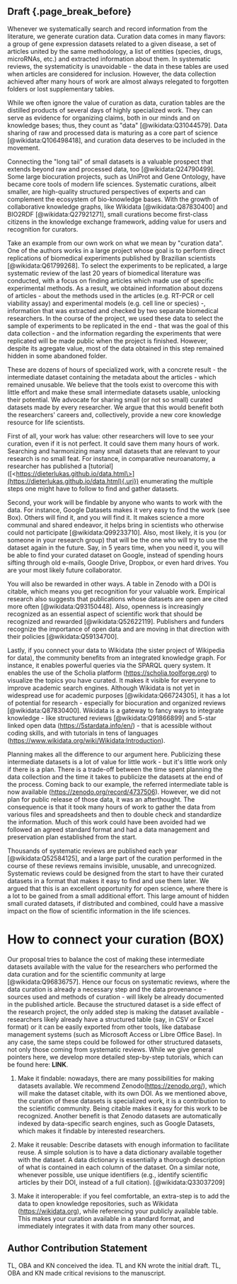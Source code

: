 ## Draft {.page_break_before}
Whenever we systematically search and record information from the literature, we generate curation data. Curation data comes in many flavors: a group of gene expression datasets related to a given disease, a set of articles united by the same methodology, a list of entities (species, drugs, microRNAs, etc.) and extracted information about them. In systematic reviews, the systematicity is unavoidable - the data in these tables are used when articles are considered for inclusion. However, the data collection achieved after many hours of work are almost always relegated to forgotten folders or lost supplementary tables.

While we often ignore the value of curation as data, curation tables are the distilled products of several days of highly specialized work.
They can serve as evidence for organizing claims, both in our minds and on knowledge bases; thus, they count as "data" [@wikidata:Q31044579].
Data sharing of raw and processed data is maturing as a core part of science [@wikidata:Q106498418], and curation data deserves to be included in the movement.

Connecting the "long tail" of small datasets is a valuable prospect that extends beyond raw and processed data, too [@wikidata:Q24790499].
Some large biocuration projects, such as UniProt and Gene Ontology, have became core tools of modern life sciences.
Systematic curations, albeit smaller, are high-quality structured perspectives of experts and can complement the ecosystem of bio-knowledge bases. 
With the growth of collaborative knowledge graphs, like Wikidata [@wikidata:Q87830400] and BIO2RDF [@wikidata:Q27921271], small curations become first-class citizens in the knowledge exchange framework, adding value for users and recognition for curators.

Take an example from our own work on what we mean by "curation data". One of the authors works in a large project whose goal is to perform direct replications of biomedical experiments published by Brazilian scientists [@wikidata:Q61799268]. To select the experiments to be replicated, a large systematic review of the last 20 years of biomedical literature was conducted, with a focus on finding articles which made use of specific experimental methods. As a result, we obtained information about dozens of articles - about the methods used in the articles (e.g. RT-PCR or cell viability assay) and experimental models (e.g. cell line or species) -, information that was extracted and checked by two separate biomedical researchers. In the course of the project, we used these data to select the sample of experiments to be replicated in the end - that was the goal of this data collection - and the information regarding the experiments that were replicated will be made public when the project is finished. However, despite its agregate value, most of the data obtained in this step remained hidden in some abandoned folder.

These are dozens of hours of specialized work, with a concrete result - the intermediate dataset containing the metadata about the articles - which remained unusable. We believe that the tools exist to overcome this with little effort and make these small intermediate datasets usable, unlocking their potential. We advocate for sharing small (or not so small) curated datasets made by every researcher. We argue that this would benefit both the researchers' careers and, collectively, provide a new core knowledge resource for life scientists.

First of all, your work has value: other researchers will love to see your curation, even if it is not perfect. It could save them many hours of work. Searching and harmonizing many small datasets that are relevant to your research is no small feat. For instance, in comparative neuroanatomy, a researcher has published a [tutorial] ([\<https://dieterlukas.github.io/data.html\>](https://dieterlukas.github.io/data.html){.uri}) enumerating the multiple steps one might have to follow to find and gather datasets.

Second, your work will be findable by anyone who wants to work with the data. For instance, Google Datasets makes it very easy to find the work (see Box). Others will find it, and you will find it. It makes science a more communal and shared endeavor, it helps bring in scientists who otherwise could not participate [@wikidata:Q99233710]. Also, most likely, it is you (or someone in your research group) that will be the one who will try to use the dataset again in the future. Say, in 5 years time, when you need it, you will be able to find your curated dataset on Google, instead of spending hours sifting through old e-mails, Google Drive, Dropbox, or even hard drives. You are your most likely future collaborator.

You will also be rewarded in other ways. A table in Zenodo with a DOI is citable, which means you get recognition for your valuable work. Empirical research also suggests that publications whose datasets are open are cited more often [@wikidata:Q93150448]. Also, openness is increasingly recognized as an essential aspect of scientific work that should be recognized and rewarded [@wikidata:Q52622119]. Publishers and funders recognize the importance of open data and are moving in that direction with their policies [@wikidata:Q59134700].

Lastly, if you connect your data to Wikidata (the sister project of Wikipedia for data), the community benefits from an integrated knowledge graph. For instance, it enables powerful queries via the SPARQL query system. It enables the use of the Scholia platform (<https://scholia.toolforge.org>) to visualize the topics you have curated. It makes it visible for everyone to improve academic search engines. Although Wikidata is not yet in widespread use for academic purposes [@wikidata:Q66724305], it has a lot of potential for research - especially for biocuration and organized reviews [@wikidata:Q87830400]. Wikidata is a gateway to fancy ways to integrate knowledge - like structured reviews [@wikidata:Q91866899] and 5-star linked open data (<https://5stardata.info/en/>) - that is acessible without coding skills, and with tutorials in tens of languages (<https://www.wikidata.org/wiki/Wikidata:Introduction>).

Planning makes all the difference to our argument here. Publicizing these intermediate datasets is a lot of value for little work - but it's little work only if there is a plan. There is a trade-off between the time spent planning the data collection and the time it takes to publicize the datasets at the end of the process. Coming back to our example, the referred intermediate table is now available (<https://zenodo.org/record/4737506>). However, we did not plan for public release of those data, it was an afterthought. The consequence is that it took many hours of work to gather the data from various files and spreadsheets and then to double check and standardize the information. Much of this work could have been avoided had we followed an agreed standard format and had a data management and preservation plan established from the start.

Thousands of systematic reviews are published each year [@wikidata:Q52584125], and a large part of the curation performed in the course of these reviews remains invisible, unusable, and unrecognized. Systematic reviews could be designed from the start to have their curated datasets in a format that makes it easy to find and use them later. We argued that this is an excellent opportunity for open science, where there is a lot to be gained from a small additional effort. This large amount of hidden small curated datasets, if distributed and combined, could have a massive impact on the flow of scientific information in the life sciences.

# How to connect your curation (BOX)

Our proposal tries to balance the cost of making these intermediate datasets available with the value for the researchers who performed the data curation and for the scientific community at large [@wikidata:Q96836757]. Hence our focus on systematic reviews, where the data curation is already a necessary step and the data provenance - sources used and methods of curation - will likely be already documented in the published article. Because the structured dataset is a side effect of the research project, the only added step is making the dataset available - researchers likely already have a structured table (say, in CSV or Excel format) or it can be easily exported from other tools, like database management systems (such as Microsoft Access or Libre Office Base). In any case, the same steps could be followed for other structured datasets, not only those coming from systematic reviews. While we give general pointers here, we develop more detailed step-by-step tutorials, which can be found here: **LINK**.

1.  Make it findable: nowadays, there are many possibilities for making datasets available. We recommend Zenodo(<https://zenodo.org/>), which will make the dataset citable, with its own DOI. As we mentioned above, the curation of these datasets is specialized work, it is a contribution to the scientific community. Being citable makes it easy for this work to be recognized. Another benefit is that Zenodo datasets are automatically indexed by data-specific search engines, such as Google Datasets, which makes it findable by interested researchers.

2.  Make it reusable: Describe datasets with enough information to facilitate reuse. A simple solution is to have a data dictionary available together with the dataset. A data dictionary is essentially a thorough description of what is contained in each column of the dataset. On a similar note, whenever possible, use unique identifiers (e.g., identify scientific articles by their DOI, instead of a full citation). [@wikidata:Q33037209] 

3.  Make it interoperable: if you feel comfortable, an extra-step is to add the data to open knowledge repositories, such as Wikidata (<https://wikidata.org>), while referencing your publicly available table. This makes your curation available in a standard format, and immediately integrates it with data from many other sources.

## Author Contribution Statement

TL, OBA and KN conceived the idea. TL and KN wrote the initial draft. TL, OBA and KN made critical revisions to the manuscript.
